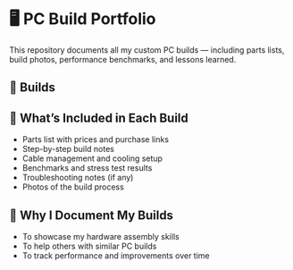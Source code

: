 # 🖥️ PC Build Portfolio

This repository documents all my custom PC builds — including parts lists, build photos, performance benchmarks, and lessons learned.

## 📂 Builds


## 🧰 What’s Included in Each Build
- Parts list with prices and purchase links
- Step-by-step build notes
- Cable management and cooling setup
- Benchmarks and stress test results
- Troubleshooting notes (if any)
- Photos of the build process

## 🎯 Why I Document My Builds
- To showcase my hardware assembly skills
- To help others with similar PC builds
- To track performance and improvements over time

